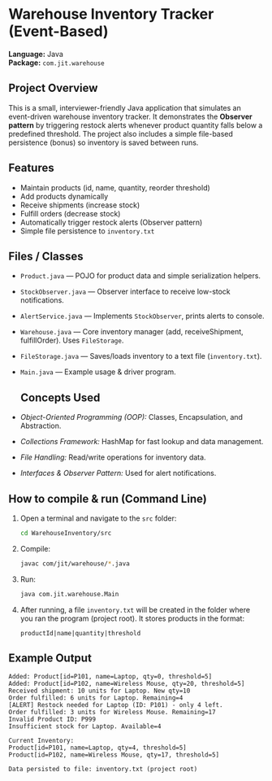 # Warehouse Inventory Tracker (Event-Based)

**Language:** Java  
**Package:** `com.jit.warehouse`

## Project Overview
This is a small, interviewer-friendly Java application that simulates an event-driven warehouse inventory tracker.
It demonstrates the **Observer pattern** by triggering restock alerts whenever product quantity falls below a predefined threshold.
The project also includes a simple file-based persistence (bonus) so inventory is saved between runs.

## Features
- Maintain products (id, name, quantity, reorder threshold)
- Add products dynamically
- Receive shipments (increase stock)
- Fulfill orders (decrease stock)
- Automatically trigger restock alerts (Observer pattern)
- Simple file persistence to `inventory.txt`

## Files / Classes
- `Product.java` — POJO for product data and simple serialization helpers.
- `StockObserver.java` — Observer interface to receive low-stock notifications.
- `AlertService.java` — Implements `StockObserver`, prints alerts to console.
- `Warehouse.java` — Core inventory manager (add, receiveShipment, fulfillOrder). Uses `FileStorage`.
- `FileStorage.java` — Saves/loads inventory to a text file (`inventory.txt`).
- `Main.java` — Example usage & driver program.

  ## Concepts Used
- *Object-Oriented Programming (OOP):* Classes, Encapsulation, and Abstraction.  
- *Collections Framework:* HashMap for fast lookup and data management.  
- *File Handling:* Read/write operations for inventory data.  
- *Interfaces & Observer Pattern:* Used for alert notifications.

## How to compile & run (Command Line)
1. Open a terminal and navigate to the `src` folder:
   ```bash
   cd WarehouseInventory/src
   ```
2. Compile:
   ```bash
   javac com/jit/warehouse/*.java
   ```
3. Run:
   ```bash
   java com.jit.warehouse.Main
   ```
4. After running, a file `inventory.txt` will be created in the folder where you ran the program (project root). It stores products in the format:
   ```
   productId|name|quantity|threshold
   ```

## Example Output
```
Added: Product[id=P101, name=Laptop, qty=0, threshold=5]
Added: Product[id=P102, name=Wireless Mouse, qty=20, threshold=5]
Received shipment: 10 units for Laptop. New qty=10
Order fulfilled: 6 units for Laptop. Remaining=4
[ALERT] Restock needed for Laptop (ID: P101) - only 4 left.
Order fulfilled: 3 units for Wireless Mouse. Remaining=17
Invalid Product ID: P999
Insufficient stock for Laptop. Available=4

Current Inventory:
Product[id=P101, name=Laptop, qty=4, threshold=5]
Product[id=P102, name=Wireless Mouse, qty=17, threshold=5]

Data persisted to file: inventory.txt (project root)
```




